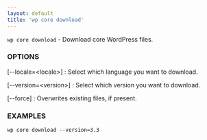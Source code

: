 ```yaml
---
layout: default
title: 'wp core download'
---
```


`wp core download` - Download core WordPress files.

### OPTIONS

[\--locale=&lt;locale&gt;]
: Select which language you want to download.

[\--version=&lt;version&gt;]
: Select which version you want to download.

[\--force]
: Overwrites existing files, if present.

### EXAMPLES

    wp core download --version=3.3

